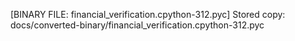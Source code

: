 [BINARY FILE: financial_verification.cpython-312.pyc]
Stored copy: docs/converted-binary/financial_verification.cpython-312.pyc
